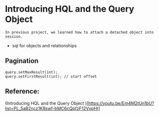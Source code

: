 # Introducing HQL and the Query Object 

	In previous project, we learned how to attach a detached object into session.
	
 * sql for objects and relationships

## Pagination
	query.setMaxResult(int);
	query.setFirstResult(int); // start offset

## Reference:

(Introducing HQL and the Query Object  )[https://youtu.be/Em4M2tUn1bU?list=PL_5aB2ncz1K8swf-bMC6cQpfzF12VxpHt]
